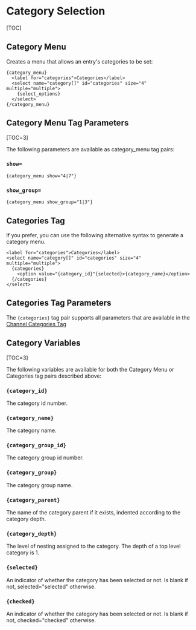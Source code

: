 <!--
    This source file is part of the open source project
    ExpressionEngine User Guide (https://github.com/ExpressionEngine/ExpressionEngine-User-Guide)

    @link      https://expressionengine.com/
    @copyright Copyright (c) 2003-2020, Packet Tide, LLC (https://packettide.com)
    @license   https://expressionengine.com/license Licensed under Apache License, Version 2.0
-->

# Category Selection

[TOC]

## Category Menu

Creates a menu that allows an entry's categories to be set:

    {category_menu}
      <label for="categories">Categories</label>
      <select name="category[]" id="categories" size="4" multiple="multiple">
        {select_options}
      </select>
    {/category_menu}

## Category Menu Tag Parameters

[TOC=3]

The following parameters are available as category_menu tag pairs:

### `show=`

    {category_menu show="4|7"}

### `show_group=`

    {category_menu show_group="1|3"}

## Categories Tag

If you prefer, you can use the following alternative syntax to generate a category menu.

    <label for="categories">Categories</label>
    <select name="category[]" id="categories" size="4" multiple="multiple">
      {categories}
        <option value="{category_id}"{selected}>{category_name}</option>
      {/categories}
    </select>

## Categories Tag Parameters

The `{categories}` tag pair supports all parameters that are available in the [Channel Categories Tag](channels/categories.md#parameters)

## Category Variables

[TOC=3]

The following variables are available for both the Category Menu or Categories tag pairs described above:

### `{category_id}`

The category id number.

### `{category_name}`

The category name.

### `{category_group_id}`

The category group id number.

### `{category_group}`

The category group name.

### `{category_parent}`

The name of the category parent if it exists, indented according to the category depth.

### `{category_depth}`

The level of nesting assigned to the category. The depth of a top level category is 1.

### `{selected}`

An indicator of whether the category has been selected or not. Is blank if not, selected="selected" otherwise.

### `{checked}`

An indicator of whether the category has been selected or not. Is blank if not, checked="checked" otherwise.
